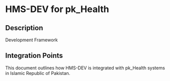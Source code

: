 # HMS-DEV for pk_Health

## Description

Development Framework

## Integration Points

This document outlines how HMS-DEV is integrated with pk_Health systems in Islamic Republic of Pakistan.
